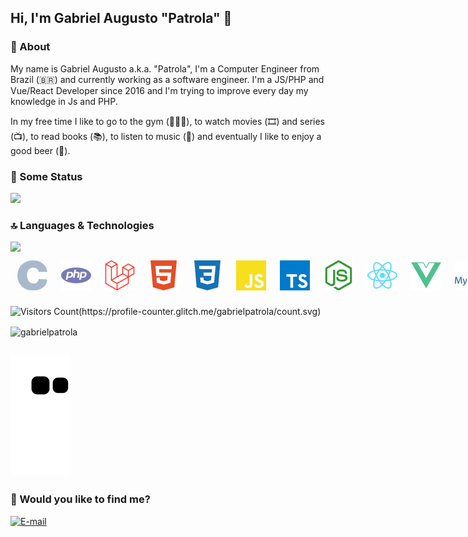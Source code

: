 <!--
**Gabrielpatrola/gabrielpatrola** is a ✨ _special_ ✨ repository because its `README.md` (this file) appears on your GitHub profile.

Here are some ideas to get you started:

- 🔭 I’m currently working on ...
- 🌱 I’m currently learning ...
- 👯 I’m looking to collaborate on ...
- 🤔 I’m looking for help with ...
- 💬 Ask me about ...
- 📫 How to reach me: ...
- ⚡ Fun fact: ...
-->
## Hi, I'm Gabriel Augusto "Patrola" 👋

### 📝 About
My name is Gabriel Augusto a.k.a. "Patrola", I'm a Computer Engineer from Brazil (🇧🇷) and currently working as a software engineer. I'm a JS/PHP and Vue/React Developer since 2016 and I'm trying to improve every day my knowledge in Js and PHP.

In my free time I like to go to the gym (🏋🏻‍♂️), to watch movies (🎞️) and series (📺), to read books (📚), to listen to music (🎵) and eventually I like to enjoy a good beer (🍺).

### 🚀 Some Status

<img src="https://github-readme-stats.vercel.app/api?username=gabrielpatrola&count_private=true&show_icons=true&theme=radical" />

### 🔝 Languages & Technologies

<img src="https://github-readme-stats.vercel.app/api/top-langs/?username=gabrielpatrola&hide=css" />

<div style="
display: flex;
">
  	<img src="./c.svg" width="50" style="
		margin: 3px;
		padding: 8px;
		border-radius: 4px;
	"/>
	<img src="./php.svg" width="50" style="
		margin: 3px;
		padding: 8px;
		border-radius: 4px;
	"/>
	<img src="./laravel.svg" width="50" style="
		margin: 3px;
		padding: 8px;
		border-radius: 4px;
	"/>
	<img src="./html5.svg" width="50" style="
		margin: 3px;
		padding: 8px;
		border-radius: 4px;
	"/>
	<img src="./css3.svg" width="50" style="
		margin: 3px;
		padding: 8px;
		border-radius: 4px;
	"/>
  	<img src="./javascript.svg" width="50" style="
		margin: 3px;
		padding: 8px;
		border-radius: 4px;
	"/>
  	<img src="./typescript.svg" width="50" style="
		margin: 3px;
		padding: 8px;
		border-radius: 4px;
	"/>
  	<img src="./node-dot-js.svg" width="50" style="
		margin: 3px;
		padding: 8px;
		border-radius: 4px;
	"/>
	<img src="./react.svg" width="50" style="
		margin: 3px;
		padding: 8px;
		border-radius: 4px;
	"/>
	<img src="./vue-dot-js.svg" width="50" style="
		margin: 3px;
		padding: 8px;
		border-radius: 4px;
	"/>
	<img src="./mysql.svg" width="50" style="
		margin: 3px;
		padding: 8px;
		border-radius: 4px;
	"/>
  	<img src="./postgresql.svg" width="50" style="
		margin: 3px;
		padding: 8px;
		border-radius: 4px;
	"/>
  	<img src="./jira.svg" width="50" style="
		margin: 3px;
		padding: 8px;
		border-radius: 4px;
	"/>
  	<img src="./git.svg" width="50" style="
		margin: 3px;
		padding: 8px;
		border-radius: 4px;
	"/>
	<img src="./docker.svg" width="50" style="
		margin: 3px;
		padding: 8px;
		border-radius: 4px;
	"/>
</div>

![Visitors Count(https://profile-counter.glitch.me/gabrielpatrola/count.svg)](https://profile-counter.glitch.me/gabrielpatrola/count.svg)
<p><img align="center" src="https://github-readme-streak-stats.herokuapp.com/?user=gabrielpatrola" alt="gabrielpatrola" /></p>

 ![Snake animation](https://github.com/Gabrielpatrola/Gabrielpatrola/blob/output/github-contribution-grid-snake.svg)
---

### 🤔 Would you like to find me?

[![E-mail](https://img.shields.io/badge/-E--mail-red?style=flat-square&logo=Mail.Ru&logoColor=white)](mailto:almeidagabrielaugusto@gmail.com)
